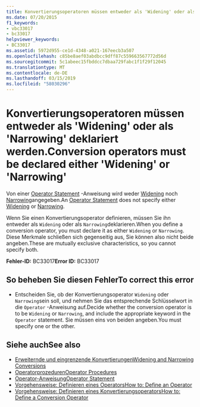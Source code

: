 ```yaml
---
title: Konvertierungsoperatoren müssen entweder als 'Widening' oder als 'Narrowing' deklariert werden.
ms.date: 07/20/2015
f1_keywords:
- vbc33017
- bc33017
helpviewer_keywords:
- BC33017
ms.assetid: 5972d955-ce1d-4348-a021-167eecb3a507
ms.openlocfilehash: c85be8aef03abdbcc9dff87c559663567772d56d
ms.sourcegitcommit: 5c1abeec15fbddcc7dbaa729fabc1f1f29f12045
ms.translationtype: MT
ms.contentlocale: de-DE
ms.lasthandoff: 03/15/2019
ms.locfileid: "58030296"
---
```

# <a name="conversion-operators-must-be-declared-either-widening-or-narrowing"></a><span data-ttu-id="19004-102">Konvertierungsoperatoren müssen entweder als 'Widening' oder als 'Narrowing' deklariert werden.</span><span class="sxs-lookup"><span data-stu-id="19004-102">Conversion operators must be declared either 'Widening' or 'Narrowing'</span></span>
<span data-ttu-id="19004-103">Von einer [Operator Statement](../../visual-basic/language-reference/statements/operator-statement.md) -Anweisung wird weder [Widening](../../visual-basic/language-reference/modifiers/widening.md) noch [Narrowing](../../visual-basic/language-reference/modifiers/narrowing.md)angegeben.</span><span class="sxs-lookup"><span data-stu-id="19004-103">An [Operator Statement](../../visual-basic/language-reference/statements/operator-statement.md) does not specify either [Widening](../../visual-basic/language-reference/modifiers/widening.md) or [Narrowing](../../visual-basic/language-reference/modifiers/narrowing.md).</span></span>  
  
 <span data-ttu-id="19004-104">Wenn Sie einen Konvertierungsoperator definieren, müssen Sie ihn entweder als `Widening` oder als `Narrowing`deklarieren.</span><span class="sxs-lookup"><span data-stu-id="19004-104">When you define a conversion operator, you must declare it as either `Widening` or `Narrowing`.</span></span> <span data-ttu-id="19004-105">Diese Merkmale schließen sich gegenseitig aus, Sie können also nicht beide angeben.</span><span class="sxs-lookup"><span data-stu-id="19004-105">These are mutually exclusive characteristics, so you cannot specify both.</span></span>  
  
 <span data-ttu-id="19004-106">**Fehler-ID:** BC33017</span><span class="sxs-lookup"><span data-stu-id="19004-106">**Error ID:** BC33017</span></span>  
  
## <a name="to-correct-this-error"></a><span data-ttu-id="19004-107">So beheben Sie diesen Fehler</span><span class="sxs-lookup"><span data-stu-id="19004-107">To correct this error</span></span>  
  
-   <span data-ttu-id="19004-108">Entscheiden Sie, ob der Konvertierungsoperator `Widening` oder `Narrowing`sein soll, und nehmen Sie das entsprechende Schlüsselwort in die `Operator` -Anweisung auf.</span><span class="sxs-lookup"><span data-stu-id="19004-108">Decide whether the conversion operator is to be `Widening` or `Narrowing`, and include the appropriate keyword in the `Operator` statement.</span></span> <span data-ttu-id="19004-109">Sie müssen eins von beiden angeben.</span><span class="sxs-lookup"><span data-stu-id="19004-109">You must specify one or the other.</span></span>  
  
## <a name="see-also"></a><span data-ttu-id="19004-110">Siehe auch</span><span class="sxs-lookup"><span data-stu-id="19004-110">See also</span></span>

- [<span data-ttu-id="19004-111">Erweiternde und eingrenzende Konvertierungen</span><span class="sxs-lookup"><span data-stu-id="19004-111">Widening and Narrowing Conversions</span></span>](../../visual-basic/programming-guide/language-features/data-types/widening-and-narrowing-conversions.md)
- [<span data-ttu-id="19004-112">Operatorprozeduren</span><span class="sxs-lookup"><span data-stu-id="19004-112">Operator Procedures</span></span>](../../visual-basic/programming-guide/language-features/procedures/operator-procedures.md)
- [<span data-ttu-id="19004-113">Operator-Anweisung</span><span class="sxs-lookup"><span data-stu-id="19004-113">Operator Statement</span></span>](../../visual-basic/language-reference/statements/operator-statement.md)
- [<span data-ttu-id="19004-114">Vorgehensweise: Definieren eines Operators</span><span class="sxs-lookup"><span data-stu-id="19004-114">How to: Define an Operator</span></span>](../../visual-basic/programming-guide/language-features/procedures/how-to-define-an-operator.md)
- [<span data-ttu-id="19004-115">Vorgehensweise: Definieren eines Konvertierungsoperators</span><span class="sxs-lookup"><span data-stu-id="19004-115">How to: Define a Conversion Operator</span></span>](../../visual-basic/programming-guide/language-features/procedures/how-to-define-a-conversion-operator.md)
